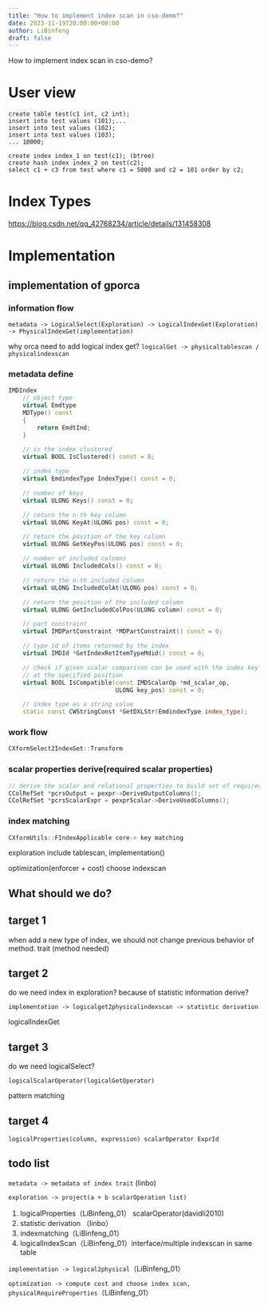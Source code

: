 ```yaml
---
title: "How to implement index scan in cso-demo?"
date: 2023-11-19T20:00:00+08:00
author: LiBinfeng
draft: false
---
```


How to implement index scan in cso-demo?

# User view

```
create table test(c1 int, c2 int);
insert into test values (101);...
insert into test values (102);
insert into test values (103);
... 10000;

create index index_1 on test(c1); (btree)
create hash index index_2 on test(c2);
select c1 + c3 from test where c1 = 5000 and c2 = 101 order by c2;
```

# Index Types
https://blog.csdn.net/qq_42768234/article/details/131458308

# Implementation

## implementation of gporca

### information flow

`metadata -> LogicalSelect(Exploration) -> LogicalIndexGet(Exploration) -> PhysicalIndexGet(implementation) `

why orca need to add logical index get? `logicalGet -> physicaltablescan / physicalindexscan`

### metadata define
```c++
IMDIndex
	// object type
	virtual Emdtype
	MDType() const
	{
		return EmdtInd;
	}

	// is the index clustered
	virtual BOOL IsClustered() const = 0;

	// index type
	virtual EmdindexType IndexType() const = 0;

	// number of keys
	virtual ULONG Keys() const = 0;

	// return the n-th key column
	virtual ULONG KeyAt(ULONG pos) const = 0;

	// return the position of the key column
	virtual ULONG GetKeyPos(ULONG pos) const = 0;

	// number of included columns
	virtual ULONG IncludedCols() const = 0;

	// return the n-th included column
	virtual ULONG IncludedColAt(ULONG pos) const = 0;

	// return the position of the included column
	virtual ULONG GetIncludedColPos(ULONG column) const = 0;

	// part constraint
	virtual IMDPartConstraint *MDPartConstraint() const = 0;

	// type id of items returned by the index
	virtual IMDId *GetIndexRetItemTypeMdid() const = 0;

	// check if given scalar comparison can be used with the index key
	// at the specified position
	virtual BOOL IsCompatible(const IMDScalarOp *md_scalar_op,
							  ULONG key_pos) const = 0;

	// index type as a string value
	static const CWStringConst *GetDXLStr(EmdindexType index_type);

```

### work flow

```c++
CXformSelect2IndexGet::Transform
```

### scalar properties derive(required scalar properties)

```c++
// derive the scalar and relational properties to build set of required columns
CColRefSet *pcrsOutput = pexpr->DeriveOutputColumns();
CColRefSet *pcrsScalarExpr = pexprScalar->DeriveUsedColumns();
```

### index matching

```c++
CXformUtils::FIndexApplicable core-> key matching
```

exploration include tablescan, implementation()

optimization(enforcer + cost) choose indexscan 

## What should we do?

## target 1 

when add a new type of index, we should not change previous behavior of method. trait (method needed)

## target 2 

do we need index in exploration? because of statistic information derive? 

`implementation -> logicalget2physicalindexscan -> statistic derivation`

logicalIndexGet

## target 3

do we need logicalSelect?  

`logicalScalarOperator(logicalGetOperator)`

pattern matching

## target 4

`logicalProperties(column, expression) scalarOperator ExprId`

## todo list

`metadata -> metadata of index trait` (linbo)

`exploration -> project(a + b scalarOperation list)`
1. logicalProperties（LiBinfeng_01） scalarOperator(davidli2010) 
2. statistic derivation （linbo）
3. indexmatching（LiBinfeng_01） 
4. logicalIndexScan（LiBinfeng_01）interface/multiple indexscan in same table

`implementation -> logical2physical`（LiBinfeng_01）

`optimization -> compute cost and choose index scan, physicalRequireProperties`（LiBinfeng_01）



